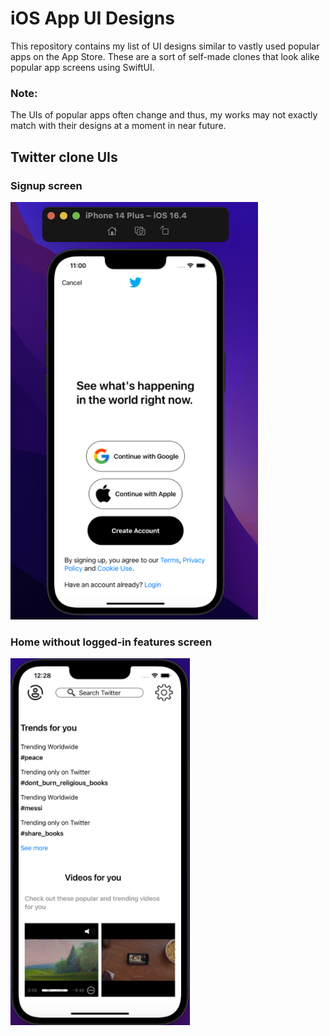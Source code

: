 # iOS App UI Designs

This repository contains my list of UI designs similar to vastly used popular apps on the App Store. These are a sort of self-made clones that look alike popular app screens using SwiftUI.

### Note:
The UIs of popular apps often change and thus, my works may not exactly match with their designs at a moment in near future.


## Twitter clone UIs

### Signup screen
![signup screen clone by Farial](https://github.com/Farial-mahmod/iOS-App-UI-Designs/blob/main/Twitter-UI-Clone/Assets.xcassets/homescreen.png)

### Home without logged-in features screen
![home screen without logged-in features by Farial](https://github.com/Farial-mahmod/iOS-App-UI-Designs/blob/main/Twitter-UI-Clone/home-without-login-screen.png)

